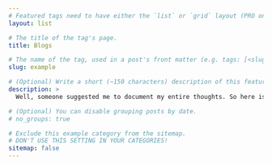 ```yaml
---
# Featured tags need to have either the `list` or `grid` layout (PRO only).
layout: list

# The title of the tag's page.
title: Blogs

# The name of the tag, used in a post's front matter (e.g. tags: [<slug>]).
slug: example

# (Optional) Write a short (~150 characters) description of this featured tag.
description: >
  Well, someone suggested me to document my entire thoughts. So here is it :)

# (Optional) You can disable grouping posts by date.
# no_groups: true

# Exclude this example category from the sitemap.
# DON'T USE THIS SETTING IN YOUR CATEGORIES!
sitemap: false
---
```

